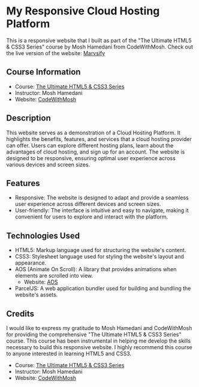 # My Responsive Cloud Hosting Platform

This is a responsive website that I built as part of the "The Ultimate HTML5 & CSS3 Series" course by Mosh Hamedani from CodeWithMosh.
Check out the live version of the website: [Marvsify](https://marvsify.netlify.app/)

## Course Information

- Course: [The Ultimate HTML5 & CSS3 Series](https://codewithmosh.com/p/the-ultimate-html-css)
- Instructor: Mosh Hamedani
- Website: [CodeWithMosh](https://codewithmosh.com/)

## Description

This website serves as a demonstration of a Cloud Hosting Platform. It highlights the benefits, features, and services that a cloud hosting provider can offer. Users can explore different hosting plans, learn about the advantages of cloud hosting, and sign up for an account. The website is designed to be responsive, ensuring optimal user experience across various devices and screen sizes.

## Features

- Responsive: The website is designed to adapt and provide a seamless user experience across different devices and screen sizes.
- User-friendly: The interface is intuitive and easy to navigate, making it convenient for users to explore and interact with the platform.

## Technologies Used

- HTML5: Markup language used for structuring the website's content.
- CSS3: Stylesheet language used for styling the website's layout and appearance.
- AOS (Animate On Scroll): A library that provides animations when elements are scrolled into view.
  - Website: [AOS](https://michalsnik.github.io/aos/)
- ParcelJS: A web application bundler used for building and bundling the website's assets.

## Credits

I would like to express my gratitude to Mosh Hamedani and CodeWithMosh for providing the comprehensive "The Ultimate HTML5 & CSS3 Series" course. This course has been instrumental in helping me develop the skills necessary to build this responsive website. I highly recommend this course to anyone interested in learning HTML5 and CSS3.

- Course: [The Ultimate HTML5 & CSS3 Series](https://codewithmosh.com/p/the-ultimate-html5-css3-series)
- Instructor: Mosh Hamedani
- Website: [CodeWithMosh](https://codewithmosh.com/)
